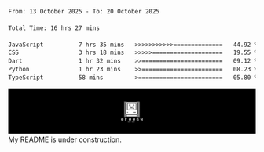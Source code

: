 <!--START_SECTION:waka-->

```txt
From: 13 October 2025 - To: 20 October 2025

Total Time: 16 hrs 27 mins

JavaScript          7 hrs 35 mins   >>>>>>>>>>>==============   44.92 %
CSS                 3 hrs 18 mins   >>>>>====================   19.55 %
Dart                1 hr 32 mins    >>=======================   09.12 %
Python              1 hr 23 mins    >>=======================   08.23 %
TypeScript          58 mins         >========================   05.80 %
```

<!--END_SECTION:waka-->

<img src="https://raw.githubusercontent.com/n3xta/image-hosting/main/img/202411032331174.png"/>
My README is under construction. 

